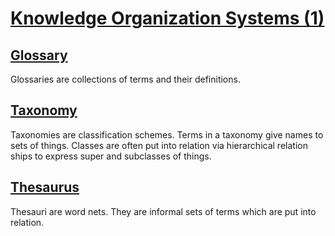 # [Knowledge Organization Systems (1)](#knowledge-organization-systems-1)

## [Glossary](#glossary)

<!-- Aliases: Vocabulary -->

Glossaries are collections of terms and their definitions.

## [Taxonomy](#taxonomy)

Taxonomies are classification schemes. Terms in a taxonomy give names to sets of things. Classes are often put into relation via hierarchical relation ships to express super and subclasses of things.

## [Thesaurus](#thesaurus)

Thesauri are word nets. They are informal sets of terms which are put into relation.
